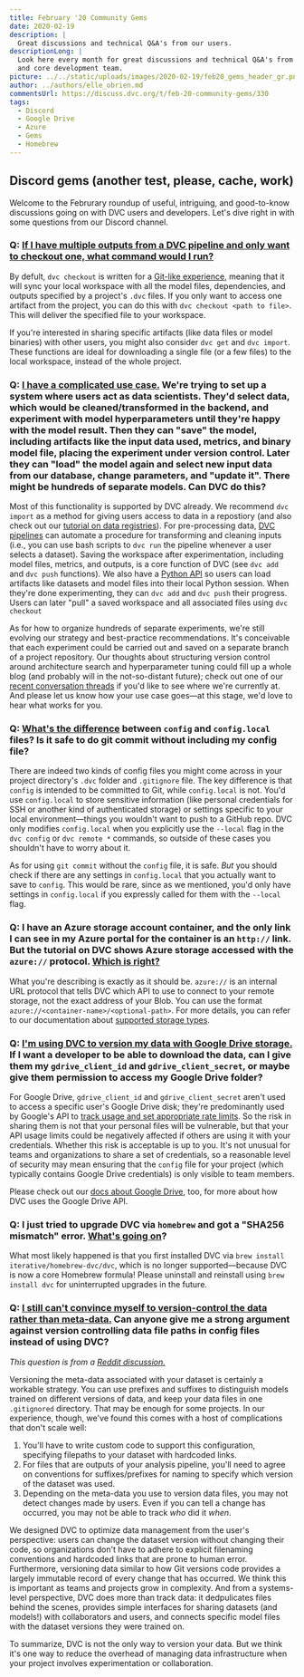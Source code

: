 ```yaml
---
title: February '20 Community Gems
date: 2020-02-19
description: |
  Great discussions and technical Q&A's from our users.
descriptionLong: |
  Look here every month for great discussions and technical Q&A's from our users 
  and core development team.
picture: ../../static/uploads/images/2020-02-19/feb20_gems_header_gr.png
author: ../authors/elle_obrien.md
commentsUrl: https://discuss.dvc.org/t/feb-20-community-gems/330
tags:
  - Discord
  - Google Drive
  - Azure
  - Gems
  - Homebrew
---
```


## Discord gems (another test, please, cache, work)

Welcome to the Februrary roundup of useful, intriguing, and good-to-know
discussions going on with DVC users and developers. Let's dive right in with
some questions from our Discord channel.

### Q: [If I have multiple outputs from a DVC pipeline and only want to checkout one, what command would I run?](https://discordapp.com/channels/485586884165107732/563406153334128681/670233820326264843)

By defult, `dvc checkout` is written for a
[Git-like experience](https://dvc.org/doc/command-reference/checkout), meaning
that it will sync your local workspace with all the model files, dependencies,
and outputs specified by a project's `.dvc` files. If you only want to access
one artifact from the project, you can do this with
`dvc checkout <path to file>`. This will deliver the specified file to your
workspace.

If you're interested in sharing specific artifacts (like data files or model
binaries) with other users, you might also consider `dvc get` and `dvc import`.
These functions are ideal for downloading a single file (or a few files) to the
local workspace, instead of the whole project.

### Q: [I have a complicated use case.](https://discordapp.com/channels/485586884165107732/563406153334128681/668773484549242890) We're trying to set up a system where users act as data scientists. They'd select data, which would be cleaned/transformed in the backend, and experiment with model hyperparameters until they're happy with the model result. Then they can "save" the model, including artifacts like the input data used, metrics, and binary model file, placing the experiment under version control. Later they can "load" the model again and select new input data from our database, change parameters, and "update it". There might be hundreds of separate models. Can DVC do this?

Most of this functionality is supported by DVC already. We recommend
`dvc import` as a method for giving users access to data in a repostiory (and
also check out our
[tutorial on data registries](https://dvc.org/doc/use-cases/data-registries)).
For pre-processing data,
[DVC pipelines](https://dvc.org/doc/get-started/pipeline) can automate a
procedure for transforming and cleaning inputs (i.e., you can use bash scripts
to `dvc run` the pipeline whenever a user selects a dataset). Saving the
workspace after experimentation, including model files, metrics, and outputs, is
a core function of DVC (see `dvc add` and `dvc push` functions). We also have a
[Python API](https://dvc.org/doc/use-cases/data-registries#programatic-reusability-of-dvc-data)
so users can load artifacts like datasets and model files into their local
Python session. When they're done experimenting, they can `dvc add` and
`dvc push` their progress. Users can later "pull" a saved workspace and all
associated files using `dvc checkout`

As for how to organize hundreds of separate experiments, we're still evolving
our strategy and best-practice recommendations. It's conceivable that each
experiment could be carried out and saved on a separate branch of a project
repository. Our thoughts about structuring version control around architecture
search and hyperparameter tuning could fill up a whole blog (and probably will
in the not-so-distant future); check out one of our
[recent conversation threads](https://github.com/iterative/dvc/issues/2799) if
you'd like to see where we're currently at. And please let us know how your use
case goes—at this stage, we'd love to hear what works for you.

### Q: [What's the difference](https://discordapp.com/channels/485586884165107732/563406153334128681/666708671333400599) between `config` and `config.local` files? Is it safe to do git commit without including my config file?

There are indeed two kinds of config files you might come across in your project
directory's `.dvc` folder and `.gitignore` file. The key difference is that
`config` is intended to be committed to Git, while `config.local` is not. You'd
use `config.local` to store sensitive information (like personal credentials for
SSH or another kind of authenticated storage) or settings specific to your local
environment—things you wouldn't want to push to a GitHub repo. DVC only modifies
`config.local` when you explicitly use the `--local` flag in the `dvc config` or
`dvc remote *` commands, so outside of these cases you shouldn't have to worry
about it.

As for using `git commit` without the `config` file, it is safe. _But_ you
should check if there are any settings in `config.local` that you actually want
to save to `config`. This would be rare, since as we mentioned, you'd only have
settings in `config.local` if you expressly called for them with the `--local`
flag.

### Q: I have an Azure storage account container, and the only link I can see in my Azure portal for the container is an `http://` link. But the tutorial on DVC shows Azure storage accessed with the `azure://` protocol. [Which is right?](https://discordapp.com/channels/485586884165107732/563406153334128681/675087897661276169)

What you're describing is exactly as it should be. `azure://` is an internal URL
protocol that tells DVC which API to use to connect to your remote storage, not
the exact address of your Blob. You can use the format
`azure://<container-name>/<optional-path>`. For more details, you can refer to
our documentation about
[supported storage types](https://dvc.org/doc/command-reference/remote/add#supported-storage-types).

### Q: [I'm using DVC to version my data with Google Drive storage.](https://discordapp.com/channels/485586884165107732/563406153334128681/667198775361536019) If I want a developer to be able to download the data, can I give them my `gdrive_client_id` and `gdrive_client_secret`, or maybe give them permission to access my Google Drive folder?

For Google Drive, `gdrive_client_id` and `gdrive_client_secret` aren't used to
access a specific user's Google Drive disk; they're predominantly used by
Google's API to
[track usage and set appropriate rate limits](https://rclone.org/drive/#making-your-own-client-id).
So the risk in sharing them is not that your personal files will be vulnerable,
but that your API usage limits could be negatively affected if others are using
it with your credentials. Whether this risk is acceptable is up to you. It's not
unusual for teams and organizations to share a set of credentials, so a
reasonable level of security may mean ensuring that the `config` file for your
project (which typically contains Google Drive credentials) is only visible to
team members.

Please check out our
[docs about Google Drive](https://dvc.org/doc/user-guide/setup-google-drive-remote),
too, for more about how DVC uses the Google Drive API.

### Q: I just tried to upgrade DVC via `homebrew` and got a "SHA256 mismatch" error. [What's going on](https://discordapp.com/channels/485586884165107732/485596304961962003/672930535261339669)?

What most likely happened is that you first installed DVC via
`brew install iterative/homebrew-dvc/dvc`, which is no longer supported—because
DVC is now a core Homebrew formula! Please uninstall and reinstall using
`brew install dvc` for uninterrupted upgrades in the future.

### Q: [I still can't convince myself to version-control the data rather than meta-data.](https://www.reddit.com/r/datascience/comments/aqkg59/does_anyone_use_data_version_control_dvc_thoughts/eq62lkt?utm_source=share&utm_medium=web2x) Can anyone give me a strong argument against version controlling data file paths in config files instead of using DVC?

_This question is from a [Reddit discussion.](https://bit.ly/38HOEcj)_

Versioning the meta-data associated with your dataset is certainly a workable
strategy. You can use prefixes and suffixes to distinguish models trained on
different versions of data, and keep your data files in one `.gitignored`
directory. That may be enough for some projects. In our experience, though,
we've found this comes with a host of complications that don't scale well:

1. You'll have to write custom code to support this configuration, specifying
   filepaths to your dataset with hardcoded links.
2. For files that are outputs of your analysis pipeline, you'll need to agree on
   conventions for suffixes/prefixes for naming to specify which version of the
   dataset was used.
3. Depending on the meta-data you use to version data files, you may not detect
   changes made by users. Even if you can tell a change has occurred, you may
   not be able to track _who_ did it _when_.

We designed DVC to optimize data management from the user's perspective: users
can change the dataset version without changing their code, so organizations
don't have to adhere to explicit filenaming conventions and hardcoded links that
are prone to human error. Furthermore, versioning data similar to how Git
versions code provides a largely immutable record of every change that has
occurred. We think this is important as teams and projects grow in complexity.
And from a systems-level perspective, DVC does more than track data: it
dedpulicates files behind the scenes, provides simple interfaces for sharing
datasets (and models!) with collaborators and users, and connects specific model
files with the dataset versions they were trained on.

To summarize, DVC is not the only way to version your data. But we think it's
one way to reduce the overhead of managing data infrastructure when your project
involves experimentation or collaboration.
